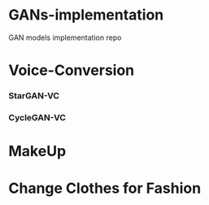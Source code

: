 # GANs-implementation
GAN models implementation repo


# Voice-Conversion

### StarGAN-VC

### CycleGAN-VC


# MakeUp



# Change Clothes for Fashion